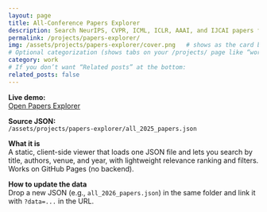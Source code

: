 ```yaml
---
layout: page
title: All-Conference Papers Explorer
description: Search NeurIPS, CVPR, ICML, ICLR, AAAI, and IJCAI papers from a single JSON.
permalink: /projects/papers-explorer/
img: /assets/projects/papers-explorer/cover.png   # shows as the card background on the Projects grid
# Optional categorization (shows tabs on your /projects/ page like “work”, “fun”)
category: work
# If you don’t want “Related posts” at the bottom:
related_posts: false
---
```


**Live demo:**  
<a class="btn btn-sm btn-primary" href="{{ site.baseurl }}/assets/projects/papers-explorer/index.html?data={{ site.baseurl }}/assets/projects/papers-explorer/all_2025_papers.json" target="_blank" rel="noopener">Open Papers Explorer</a>

**Source JSON:**  
`/assets/projects/papers-explorer/all_2025_papers.json`

**What it is**  
A static, client-side viewer that loads one JSON file and lets you search by title, authors, venue, and year, with lightweight relevance ranking and filters. Works on GitHub Pages (no backend).

**How to update the data**  
Drop a new JSON (e.g., `all_2026_papers.json`) in the same folder and link it with `?data=...` in the URL.

